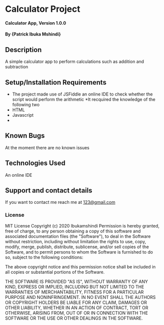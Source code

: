 # Calculator Project 
#### Calculator App, Version 1.0.0
#### By **{Patrick Ibuka Mshindi}**
## Description
A simple calculator app to perform calculations such as addition and subtraction
## Setup/Installation Requirements
* The project made use of JSFiddle an online IDE to check whether the script would perform the arithmetic 
*It recquired the knowledge of the following two
* HTML
* Javascript
*
## Known Bugs
At the moment there are no known issues 
## Technologies Used
An online IDE
## Support and contact details
If you want to contact me reach me at 123@gmail.com
### License
MIT License
Copyright (c) 2020 Ibukamshindi
Permission is hereby granted, free of charge, to any person obtaining a copy
of this software and associated documentation files (the "Software"), to deal
in the Software without restriction, including without limitation the rights
to use, copy, modify, merge, publish, distribute, sublicense, and/or sell
copies of the Software, and to permit persons to whom the Software is
furnished to do so, subject to the following conditions:

The above copyright notice and this permission notice shall be included in all
copies or substantial portions of the Software.

THE SOFTWARE IS PROVIDED "AS IS", WITHOUT WARRANTY OF ANY KIND, EXPRESS OR
IMPLIED, INCLUDING BUT NOT LIMITED TO THE WARRANTIES OF MERCHANTABILITY,
FITNESS FOR A PARTICULAR PURPOSE AND NONINFRINGEMENT. IN NO EVENT SHALL THE
AUTHORS OR COPYRIGHT HOLDERS BE LIABLE FOR ANY CLAIM, DAMAGES OR OTHER
LIABILITY, WHETHER IN AN ACTION OF CONTRACT, TORT OR OTHERWISE, ARISING FROM,
OUT OF OR IN CONNECTION WITH THE SOFTWARE OR THE USE OR OTHER DEALINGS IN THE
SOFTWARE.